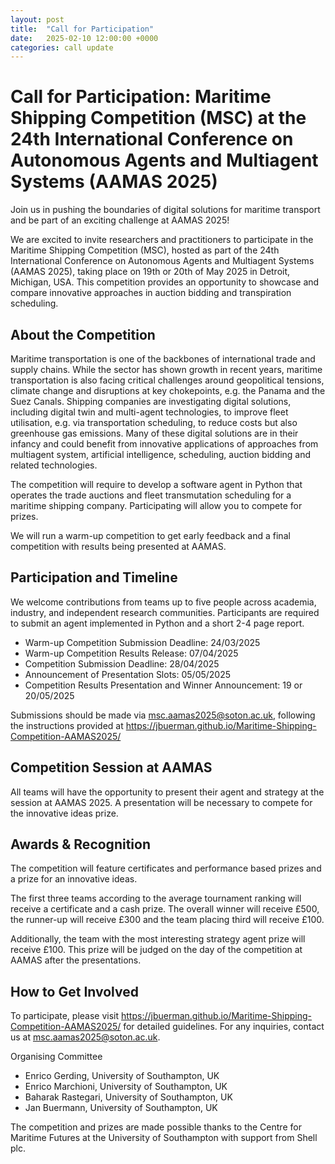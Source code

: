 ```yaml
---
layout: post
title:  "Call for Participation"
date:   2025-02-10 12:00:00 +0000
categories: call update
---
```


# Call for Participation: Maritime Shipping Competition (MSC) at the 24th International Conference on Autonomous Agents and Multiagent Systems (AAMAS 2025)

Join us in pushing the boundaries of digital solutions for maritime transport and be part of an exciting challenge at AAMAS 2025!

We are excited to invite researchers and practitioners to participate in the Maritime Shipping Competition (MSC), hosted as part of the 24th International Conference on Autonomous Agents and Multiagent Systems (AAMAS 2025), taking place on 19th or 20th of May 2025 in Detroit, Michigan, USA.
This competition provides an opportunity to showcase and compare innovative approaches in auction bidding and transpiration scheduling.

## About the Competition

Maritime transportation is one of the backbones of international trade and supply chains.
While the sector has shown growth in recent years, maritime transportation is also facing critical challenges around geopolitical tensions, climate change and disruptions at key chokepoints, e.g. the Panama and the Suez Canals.
Shipping companies are investigating digital solutions, including digital twin and multi-agent technologies, to improve fleet utilisation, e.g. via transportation scheduling, to reduce costs but also greenhouse gas emissions.
Many of these digital solutions are in their infancy and could benefit from innovative applications of approaches from multiagent system, artificial intelligence, scheduling, auction bidding and related technologies.

The competition will require to develop a software agent in Python that operates the trade auctions and fleet transmutation scheduling for a maritime shipping company.
Participating will allow you to compete for prizes.

We will run a warm-up competition to get early feedback and a final competition with results being presented at AAMAS.

## Participation and Timeline

We welcome contributions from teams up to five people across academia, industry, and independent research communities.
Participants are required to submit an agent implemented in Python and a short 2-4 page report.

- Warm-up Competition Submission Deadline: 24/03/2025
- Warm-up Competition Results Release: 07/04/2025
- Competition Submission Deadline: 28/04/2025
- Announcement of Presentation Slots: 05/05/2025
- Competition Results Presentation and Winner Announcement: 19 or 20/05/2025

Submissions should be made via msc.aamas2025@soton.ac.uk, following the instructions provided at https://jbuerman.github.io/Maritime-Shipping-Competition-AAMAS2025/

## Competition Session at AAMAS

All teams will have the opportunity to present their agent and strategy at the session at AAMAS 2025.
A presentation will be necessary to compete for the innovative ideas prize.

## Awards & Recognition

The competition will feature certificates and performance based prizes and a prize for an innovative ideas.

The first three teams according to the average tournament ranking will receive a certificate and a cash prize.
The overall winner will receive £500, the runner-up will receive £300 and the team placing third will receive £100.

Additionally, the team with the most interesting strategy agent prize will receive £100.
This prize will be judged on the day of the competition at AAMAS after the presentations.

## How to Get Involved

To participate, please visit https://jbuerman.github.io/Maritime-Shipping-Competition-AAMAS2025/ for detailed guidelines.
For any inquiries, contact us at msc.aamas2025@soton.ac.uk.

Organising Committee

- Enrico Gerding, University of Southampton, UK
- Enrico Marchioni, University of Southampton, UK
- Baharak Rastegari, University of Southampton, UK
- Jan Buermann, University of Southampton, UK

The competition and prizes are made possible thanks to the Centre for Maritime Futures at the University of Southampton with support from Shell plc.
